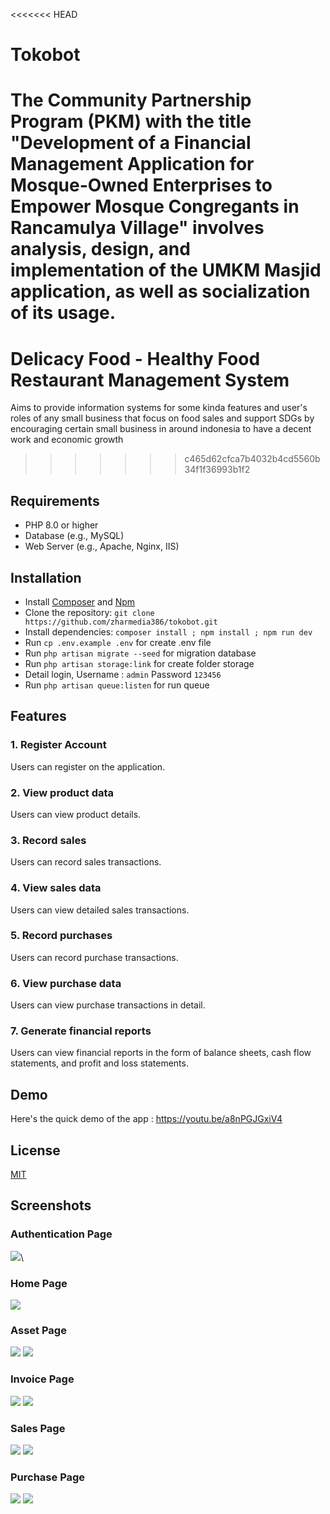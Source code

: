 
<<<<<<< HEAD
# Tokobot

The Community Partnership Program (PKM) with the title "Development of a Financial Management Application for Mosque-Owned Enterprises to Empower Mosque Congregants in Rancamulya Village" involves analysis, design, and implementation of the UMKM Masjid application, as well as socialization of its usage.
=======
# Delicacy Food - Healthy Food Restaurant Management System

Aims to provide information systems for some kinda features and user's roles of any small business that focus on food sales and support SDGs by encouraging certain small business in around indonesia to have a decent work and economic growth
>>>>>>> c465d62cfca7b4032b4cd5560b34f1f36993b1f2


## Requirements

- PHP 8.0 or higher
- Database (e.g., MySQL)
- Web Server (e.g., Apache, Nginx, IIS)


## Installation

* Install [Composer](https://getcomposer.org/download) and [Npm](https://nodejs.org/en/download)
* Clone the repository: `git clone https://github.com/zharmedia386/tokobot.git`
* Install dependencies: `composer install ; npm install ; npm run dev`
* Run `cp .env.example .env` for create .env file
* Run `php artisan migrate --seed` for migration database
* Run `php artisan storage:link` for create folder storage
* Detail login, Username : `admin` Password `123456`
* Run `php artisan queue:listen` for run queue
    

## Features

### 1. Register Account
Users can register on the application.

### 2. View product data
Users can view product details.

### 3. Record sales 
Users can record sales transactions.

### 4. View sales data
Users can view detailed sales transactions.

### 5. Record purchases
Users can record purchase transactions.

### 6. View purchase data
Users can view purchase transactions in detail.

### 7. Generate financial reports
Users can view financial reports in the form of balance sheets, cash flow statements, and profit and loss statements.

## Demo

Here's the quick demo of the app :
https://youtu.be/a8nPGJGxiV4


## License

[MIT](https://choosealicense.com/licenses/mit/)

## Screenshots

### Authentication Page
<img src="https://github.com/zharmedia386/tokobot/blob/master/public/image-readme/Sign In — Tokobot.png" />\

### Home Page
<img src="https://github.com/zharmedia386/tokobot/blob/master/public/image-readme/Home — Tokobot.png" />

### Asset Page
<img src="https://github.com/zharmedia386/tokobot/blob/master/public/image-readme/Asset — Tokobot.png" />
<img src="https://github.com/zharmedia386/tokobot/blob/master/public/image-readme/Form Asset — Tokobot.png" />

### Invoice Page
<img src="https://github.com/zharmedia386/tokobot/blob/master/public/image-readme/Purchase Invoice — Tokobot (1).png" />
<img src="https://github.com/zharmedia386/tokobot/blob/master/public/image-readme/Purchase Invoice — Tokobot.png" />

### Sales Page
<img src="https://github.com/zharmedia386/tokobot/blob/master/public/image-readme/Penjualan — Tokobot (1).png" />
<img src="https://github.com/zharmedia386/tokobot/blob/master/public/image-readme/Penjualan — Tokobot.png" />

### Purchase Page
<img src="https://github.com/zharmedia386/tokobot/blob/master/public/image-readme/Pembelian — Tokobot (1).png" />
<img src="https://github.com/zharmedia386/tokobot/blob/master/public/image-readme/Pembelian — Tokobot.png" />
